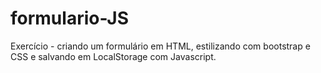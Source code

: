 # formulario-JS
Exercício - criando um formulário em HTML, estilizando com bootstrap e CSS e salvando em LocalStorage com Javascript.
